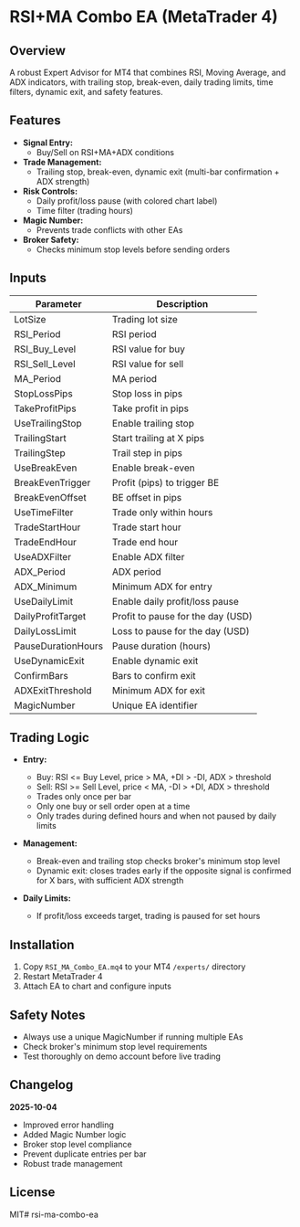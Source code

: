 # RSI+MA Combo EA (MetaTrader 4)

## Overview
A robust Expert Advisor for MT4 that combines RSI, Moving Average, and ADX indicators, with trailing stop, break-even, daily trading limits, time filters, dynamic exit, and safety features.

## Features
- **Signal Entry:**  
  - Buy/Sell on RSI+MA+ADX conditions
- **Trade Management:**  
  - Trailing stop, break-even, dynamic exit (multi-bar confirmation + ADX strength)
- **Risk Controls:**  
  - Daily profit/loss pause (with colored chart label)
  - Time filter (trading hours)
- **Magic Number:**  
  - Prevents trade conflicts with other EAs
- **Broker Safety:**  
  - Checks minimum stop levels before sending orders

## Inputs

| Parameter           | Description                       |
|---------------------|-----------------------------------|
| LotSize             | Trading lot size                  |
| RSI_Period          | RSI period                        |
| RSI_Buy_Level       | RSI value for buy                 |
| RSI_Sell_Level      | RSI value for sell                |
| MA_Period           | MA period                         |
| StopLossPips        | Stop loss in pips                 |
| TakeProfitPips      | Take profit in pips               |
| UseTrailingStop     | Enable trailing stop              |
| TrailingStart       | Start trailing at X pips          |
| TrailingStep        | Trail step in pips                |
| UseBreakEven        | Enable break-even                 |
| BreakEvenTrigger    | Profit (pips) to trigger BE       |
| BreakEvenOffset     | BE offset in pips                 |
| UseTimeFilter       | Trade only within hours           |
| TradeStartHour      | Trade start hour                  |
| TradeEndHour        | Trade end hour                    |
| UseADXFilter        | Enable ADX filter                 |
| ADX_Period          | ADX period                        |
| ADX_Minimum         | Minimum ADX for entry             |
| UseDailyLimit       | Enable daily profit/loss pause    |
| DailyProfitTarget   | Profit to pause for the day (USD) |
| DailyLossLimit      | Loss to pause for the day (USD)   |
| PauseDurationHours  | Pause duration (hours)            |
| UseDynamicExit      | Enable dynamic exit               |
| ConfirmBars         | Bars to confirm exit              |
| ADXExitThreshold    | Minimum ADX for exit              |
| MagicNumber         | Unique EA identifier              |

## Trading Logic
- **Entry:**  
  - Buy: RSI <= Buy Level, price > MA, +DI > -DI, ADX > threshold
  - Sell: RSI >= Sell Level, price < MA, -DI > +DI, ADX > threshold
  - Trades only once per bar
  - Only one buy or sell order open at a time
  - Only trades during defined hours and when not paused by daily limits

- **Management:**  
  - Break-even and trailing stop checks broker's minimum stop level
  - Dynamic exit: closes trades early if the opposite signal is confirmed for X bars, with sufficient ADX strength

- **Daily Limits:**  
  - If profit/loss exceeds target, trading is paused for set hours

## Installation
1. Copy `RSI_MA_Combo_EA.mq4` to your MT4 `/experts/` directory
2. Restart MetaTrader 4
3. Attach EA to chart and configure inputs

## Safety Notes
- Always use a unique MagicNumber if running multiple EAs
- Check broker's minimum stop level requirements
- Test thoroughly on demo account before live trading

## Changelog

**2025-10-04**
- Improved error handling
- Added Magic Number logic
- Broker stop level compliance
- Prevent duplicate entries per bar
- Robust trade management

## License

MIT# rsi-ma-combo-ea
